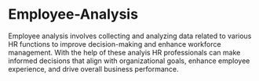 # Employee-Analysis
Employee analysis involves collecting and analyzing data related to various HR functions to improve decision-making and enhance workforce management. With the help of these analyis HR professionals can make informed decisions that align with organizational goals, enhance employee experience, and drive overall business performance.
